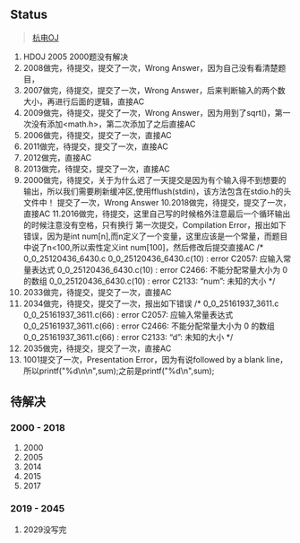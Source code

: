 
## Status

> <a href="http://acm.hdu.edu.cn/listproblem.php?vol=1" target="_blank">杭电OJ</a>


1. HDOJ 2005 2000题没有解决
2. 2008做完，待提交，提交了一次，Wrong Answer，因为自己没有看清楚题目，
3. 2007做完，待提交，提交了一次，Wrong Answer，后来判断输入的两个数大小，再进行后面的逻辑，直接AC
4. 2009做完，待提交，提交了一次，Wrong Answer，因为用到了sqrt()，第一次没有添加<math.h>，第二次添加了之后直接AC
5. 2006做完，待提交，提交了一次，直接AC
6. 2011做完，待提交，提交了一次，直接AC
7. 2012做完，直接AC
8. 2013做完，待提交，提交了一次，直接AC
9. 2000做完，待提交，关于为什么迟了一天提交是因为有个输入得不到想要的输出，所以我们需要刷新缓冲区,使用fflush(stdin)，该方法包含在stdio.h的头文件中！
提交了一次，Wrong Answer
10.2018做完，待提交，提交了一次，直接AC
11.2016做完，待提交，这里自己写的时候格外注意最后一个循环输出的时候注意没有空格，只有换行
第一次提交，Compilation Error，报出如下错误，因为是int num[n],而n定义了一个变量，这里应该是一个常量，而题目中说了n<100,所以索性定义int num[100]，然后修改后提交直接AC
/*
0_0_25120436_6430.c
0_0_25120436_6430.c(10) : error C2057: 应输入常量表达式
0_0_25120436_6430.c(10) : error C2466: 不能分配常量大小为 0 的数组
0_0_25120436_6430.c(10) : error C2133: “num”: 未知的大小
*/
12. 2033做完，待提交，提交了一次，直接AC
13. 2034做完，待提交，提交了一次，报出如下错误
/*
0_0_25161937_3611.c
0_0_25161937_3611.c(66) : error C2057: 应输入常量表达式
0_0_25161937_3611.c(66) : error C2466: 不能分配常量大小为 0 的数组
0_0_25161937_3611.c(66) : error C2133: “d”: 未知的大小
*/
14. 2035做完，待提交，提交了一次，直接AC
15. 1001提交了一次，Presentation Error，因为有说followed by a blank line，所以printf("%d\n\n",sum);之前是printf("%d\n",sum);

## 待解决

### 2000 - 2018
1. 2000
2. 2005
3. 2014
4. 2015
5. 2017

### 2019 - 2045
1. 2029没写完
